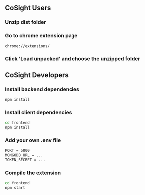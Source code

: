 ## CoSight Users

### Unzip dist folder

### Go to chrome extension page
```bash
chrome://extensions/
```

### Click 'Load unpacked' and choose the unzipped folder

## CoSight Developers

### Install backend dependencies
```bash
npm install
```

### Install client dependencies
```bash
cd frontend
npm install
```

### Add your own .env file
```bash
PORT = 5000
MONGODB_URL = ...
TOKEN_SECRET = ...
```

### Compile the extension
```bash
cd frontend
npm start
```

